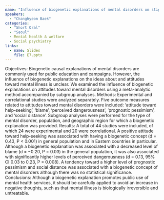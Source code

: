 ```yaml
---
name: "Influence of biogenetic explanations of mental disorders on stigma and help seeking behavior A systematic review and meta analysis"
speakers:
  - "Changhyeon Baek"
categories:
  - "Short Oral"
  - "Seoul"
  - Mental health & welfare
  - Social psychiatry
links:
  - name: Slides
    file: E7.pptx
---
```


Objectives: Biogenetic causal explanations of mental disorders are commonly used for public education and campaigns. However, the influence of biogenetic explanations on the ideas about and attitudes toward mental illness is unclear. We examined the influence of biogenetic explanations on attitudes toward mental disorders using a meta-analytic method accompanied by subgroup analyses. 
Methods: Experimental and correlational studies were analyzed separately. Five outcome measures related to attitudes toward mental disorders were included: ‘attitude toward help-seeking’, ‘blame’, ‘perceived dangerousness’, ‘prognostic pessimism’, and ‘social distance’. Subgroup analyses were performed for the type of mental disorder, population, and geographic region for which a biogenetic explanation was provided.
Results: A total of 44 studies were included, of which 24 were experimental and 20 were correlational. A positive attitude toward help-seeking was associated with having a biogenetic concept (d = 0.43, P < 0.001) in general population and in Eastern countries in particular. Although a biogenetic explanation was associated with a decreased level of blame (d = −0.20, P = 0.03) in the general population, it was also associated with significantly higher levels of perceived dangerousness (d = 0.13, 95% CI 0.03 to 0.23, P = 0.008). A tendency toward a higher level of prognostic pessimism and social distance was associated with a biogenetic concept of mental disorders although there was no statistical significance. 
Conclusions: Although a biogenetic explanation promotes public use of mental health services, it should be carefully applied to avoid an increase in negative thoughts, such as that mental illness is biologically irreversible and untreatable.
